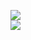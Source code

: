 [![](https://img.shields.io/badge/Made%20With-Github%20Spray-lightgrey.svg?style=for-the-badge&logo=github)](https://github.com/Annihil/github-spray#9004)  
[![](https://i.imgur.com/2DrTn0Z.gif)](https://github.com/Annihil/github-spray)